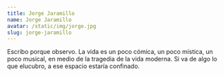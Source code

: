 ```yaml
---
title: Jorge Jaramillo
name: Jorge Jaramillo
avatar: /static/img/jorge.jpg
slug: jorge-jaramillo
---
```


Escribo porque observo. La vida es un poco cómica, un poco mística, un poco musical, en medio de la tragedia de la vida moderna. Si va de algo lo que elucubro, a ese espacio estaría confinado.
